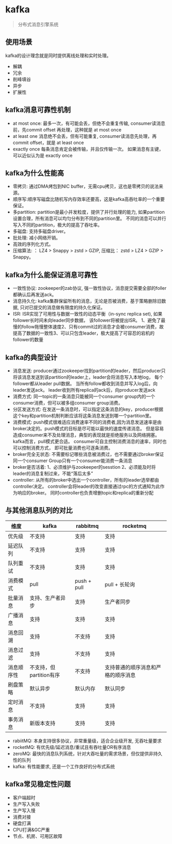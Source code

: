 # kafka

> 分布式消息引擎系统

## 使用场景

kafka的设计理念就是同时提供离线处理和实时处理。

- 解耦
- 冗余
- 削峰填谷
- 异步
- 扩展性

## kafka消息可靠性机制

- at most once: 最多一次，有可能会丢，但绝不会重复传输, consumer读消息前，先commit offset 再处理，这种就是 at most once
- at least one 消息绝不会丢，但有可能重复, consumer读消息先处理，再commit offset，就是 at least once
- exactly once 每条消息肯定会被传输，并且仅传输一次。 如果消息有主键，可以近似认为是 exactly once

## kafka为什么性能高

- 零拷贝: 通过DMA烤包到NIC buffer，无需cpu拷贝，这也是零拷贝的说法来源。
- 顺序写:顺序写磁盘比随机写内存效率还要高，这是kafka高吞吐率的一个重要保证。
- 多partition: partition是最小并发粒度，提供了并行处理的能力, 如果partition设置合理，所有消息可以均匀分布到不同的partition里。 不同的消息可以并行写入不同的partition，极大的提高了吞吐率。
- 多磁盘: 支持多磁盘driver。
- 批处理: 减小网络开销。
- 高效的序列化方式。
- 压缩算法: ： LZ4 > Snappy > zstd > GZIP, 压缩比： zstd > LZ4 > GZIP > Snappy。

## kafka为什么能保证消息可靠性

- 一致性协议: zookeeper的zab协议,  强一致性协议，消息提交需要全部的foller都确认后再发送ack。
- 消息持久化: kafka集群保留所有的消息，无论是否被消费，基于策略删除旧数据, 只对已提交的消息做有限度的持久化保证。
- ISR: ISR实现了可用性与数据一致性的动态平衡（in-sync replica set), 如果follower长时间未向leader同步数据， 该follower将被提出ISR。 1、避免了最慢的follow拖慢整体速度2、只有commit过的消息才会被consumer消费，故提高了数据的一致性3、可以只包含leader，极大提高了可容忍的宕机的follower的数量

## kafka的典型设计

- 消息发送: producer通过zookeeper找到partition的leader，然后producer只将该消息发送到该partition的leader上，leader会将消息写入本地log， 每个follower都从leader pull数据。 当所有follow都收到消息并写入log后，向leader发送ack。 leader收到所有replica的ack后，向producer发送ack
- 消费方式: 同一topic的一条消息只能被同一个consumer group内的一个consumer消费，但可以被多组consumer group消费。
- 分区发送方式: 在发送一条消息时，可以指定这条消息的key，producer根据这个key和partition机制判断应该将这条消息发送到哪一个partition里。
- 消费模式: push模式很难适应消费速率不同的消费者,因为消息发送速率是由broker决定的。push模式的目标是尽可能以最快的速度传递消息。 但是容易造成consumer来不及处理消息，典型的表现就是拒绝服务以及网络拥塞。kafka而言，pull模式更合适。 consumer可自主控制消费消息的速率，同时也可以控制消费方式，  即可批量消费也可逐条消费。
- broker完全无状态: 不需要标记哪些消息被消费过，也不需要通过broker保证同一个consumer Group只有一个consumer能消费一条消息
- broker是否活着: 1、必须维护与zookeeper的sesstion  2、必须能及时将leader的消息复制过来，不能“落后太多”
- controller: 从所有的broker中选出一个controller，所有的leader选举都由controller决定。 controller会将leader的改变直接通过rpc的方式通知为此作为响应的broker。 同时controller也负责增删topic和replica的重新分配

## 与其他消息队列的对比

| 维度       | kafka                   | rabbitmq    | rocketmq                           |
| ---------- | ----------------------- | ----------- | ---------------------------------- |
| 优先级     | 不支持                  | 支持        | 支持                               |
| 延迟队列   | 不支持                  | 支持        | 支持                               |
| 队列重试   | 不支持                  | 支持        | 支持                               |
| 消费模式   | pull                    | push + pull | pull + 长轮询                      |
| 批量消息   | 支持、生产者异步        | 支持        | 生产者同步                         |
| 广播消息   | 支持                    | 支持        | 支持                               |
| 消息回溯   | 支持                    | 不支持      | 支持                               |
| 消息过滤   | 支持                    | 不支持      | 支持                               |
| 消息顺序性 | 不支持，但partition有序 | 不支持      | 支持普通的顺序消息和严格的顺序消息 |
| 刷盘策略   | 默认异步                | 默认内存    | 默认同步                           |
| 定时消息   | 不支持                  | 支持        | 支持                               |
| 事务消息   | 新版本支持              | 支持        | 支持                               |

- rabiitMQ: 本身支持很多协议，非常重量级，适合企业级开发, 无吞吐量要求
- rocketMQ: 有优先级/延迟消息/重试且有吞吐量OR有序消息
- zeroMQ: 最快的消息队列系统，针对大吞吐量的需求场景，但仅提供非持久性的队列
- kafka: 有性能要求, 还是一个工作良好的分布式系统

## kafka常见稳定性问题

- 客户端超时
- 生产写入失败
- 生产写入慢
- 消费对接
- 硬盘打满
- CPU打满&GC严重
- 节点、机房、可用区故障
